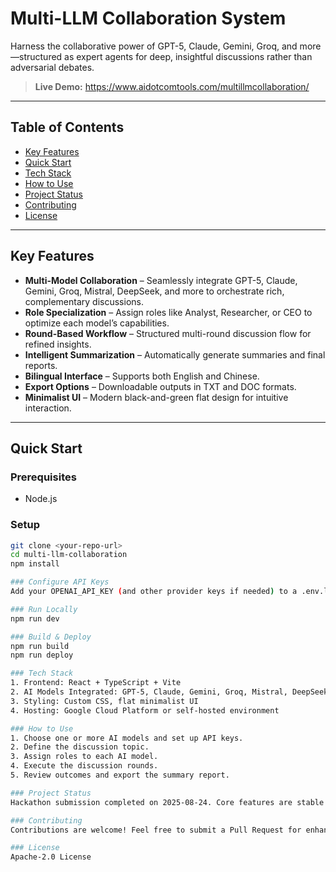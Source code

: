 # Multi-LLM Collaboration System

Harness the collaborative power of GPT-5, Claude, Gemini, Groq, and more—structured as expert agents for deep, insightful discussions rather than adversarial debates.

> **Live Demo:** https://www.aidotcomtools.com/multillmcollaboration/

---

## Table of Contents
- [Key Features](#key-features)
- [Quick Start](#quick-start)
- [Tech Stack](#tech-stack)
- [How to Use](#how-to-use)
- [Project Status](#project-status)
- [Contributing](#contributing)
- [License](#license)

---

## Key Features
- **Multi-Model Collaboration** – Seamlessly integrate GPT-5, Claude, Gemini, Groq, Mistral, DeepSeek, and more to orchestrate rich, complementary discussions.
- **Role Specialization** – Assign roles like Analyst, Researcher, or CEO to optimize each model’s capabilities.
- **Round-Based Workflow** – Structured multi-round discussion flow for refined insights.
- **Intelligent Summarization** – Automatically generate summaries and final reports.
- **Bilingual Interface** – Supports both English and Chinese.
- **Export Options** – Downloadable outputs in TXT and DOC formats.
- **Minimalist UI** – Modern black-and-green flat design for intuitive interaction.

---

## Quick Start

### Prerequisites
- Node.js

### Setup
```bash
git clone <your-repo-url>
cd multi-llm-collaboration
npm install

### Configure API Keys
Add your OPENAI_API_KEY (and other provider keys if needed) to a .env.local file. Ensure .env.local is listed in .gitignore for security.

### Run Locally
npm run dev

### Build & Deploy
npm run build
npm run deploy

### Tech Stack
1. Frontend: React + TypeScript + Vite
2. AI Models Integrated: GPT-5, Claude, Gemini, Groq, Mistral, DeepSeek
3. Styling: Custom CSS, flat minimalist UI
4. Hosting: Google Cloud Platform or self-hosted environment

### How to Use
1. Choose one or more AI models and set up API keys.
2. Define the discussion topic.
3. Assign roles to each AI model.
4. Execute the discussion rounds.
5. Review outcomes and export the summary report.

### Project Status
Hackathon submission completed on 2025-08-24. Core features are stable and fully deployed.

### Contributing
Contributions are welcome! Feel free to submit a Pull Request for enhancements or bug fixes.

### License
Apache-2.0 License
